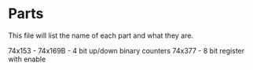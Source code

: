 # Parts

This file will list the name of each part and what they are.

74x153 - 
74x169B - 4 bit up/down binary counters
74x377 - 8 bit register with enable


